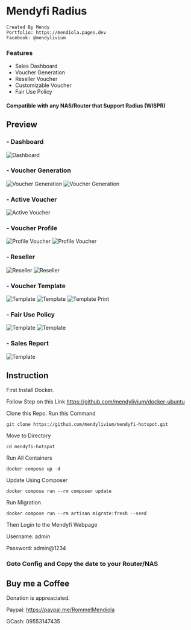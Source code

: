 # **Mendyfi Radius** #

    Created By Mendy
    Portfolio: https://mendiola.pages.dev
    Facebook: @mendylivium

### **Features**
- Sales Dashboard
- Voucher Generation
- Reseller Voucher
- Customizable Voucher
- Fair Use Policy   

#### **Compatible with any NAS/Router that Support Radius (WISPR)**

## **Preview**
### - **Dashboard**
![Dashboard](preview/dashboard.png)

### - **Voucher Generation**
![Voucher Generation](preview/generation.png)
![Voucher Generation](preview/generation-1.png)

### - **Active Voucher**
![Active Voucher](preview/active.png)

### - **Voucher Profile**
![Profile Voucher](preview/profile.png)
![Profile Voucher](preview/profile-1.png)

### - **Reseller**
![Reseller](preview/reseller.png)
![Reseller](preview/reseller-1.png)

### - **Voucher Template**
![Template](preview/template.png)
![Template](preview/template-1.png)
![Template Print](preview/print.png)

### - **Fair Use Policy**
![Template](preview/fup.png)
![Template](preview/fup-1.png)

### - **Sales Report**
![Template](preview/sales.png)

## **Instruction** ##

First Install Docker.

Follow Step on this Link
https://github.com/mendylivium/docker-ubuntu


Clone this Repo.
Run this Command
```
git clone https://github.com/mendylivium/mendyfi-hotspot.git
```

Move to Directory
```
cd mendyfi-hotspot
```

Run All Containers
```
docker compose up -d
```


Update Using Composer
```
docker compose run --rm composer update
```

Run Migration
```
docker compose run --rm artisan migrate:fresh --seed
```

Then Login to the Mendyfi Webpage

Username: admin

Password: admin@1234

### **Goto Config and Copy the date to your Router/NAS**

## Buy me a Coffee

Donation is appreaciated.

Paypal: https://paypal.me/RommelMendiola

GCash: 09553147435
